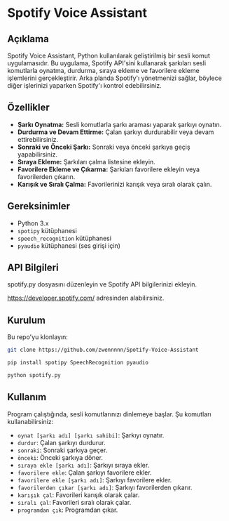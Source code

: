 # Spotify Voice Assistant

## Açıklama

Spotify Voice Assistant, Python kullanılarak geliştirilmiş bir sesli komut uygulamasıdır. Bu uygulama, Spotify API'sini kullanarak şarkıları sesli komutlarla oynatma, durdurma, sıraya ekleme ve favorilere ekleme işlemlerini gerçekleştirir. Arka planda Spotify'ı yönetmenizi sağlar, böylece diğer işlerinizi yaparken Spotify'ı kontrol edebilirsiniz.

## Özellikler

- **Şarkı Oynatma:** Sesli komutlarla şarkı araması yaparak şarkıyı oynatın.
- **Durdurma ve Devam Ettirme:** Çalan şarkıyı durdurabilir veya devam ettirebilirsiniz.
- **Sonraki ve Önceki Şarkı:** Sonraki veya önceki şarkıya geçiş yapabilirsiniz.
- **Sıraya Ekleme:** Şarkıları çalma listesine ekleyin.
- **Favorilere Ekleme ve Çıkarma:** Şarkıları favorilere ekleyin veya favorilerden çıkarın.
- **Karışık ve Sıralı Çalma:** Favorilerinizi karışık veya sıralı olarak çalın.

## Gereksinimler

- Python 3.x
- `spotipy` kütüphanesi
- `speech_recognition` kütüphanesi
- `pyaudio` kütüphanesi (ses girişi için)


## API Bilgileri

spotify.py dosyasını düzenleyin ve Spotify API bilgilerinizi ekleyin.

https://developer.spotify.com/ adresinden alabilirsiniz.

## Kurulum

Bu repo'yu klonlayın:
```bash
git clone https://github.com/zwennnnn/Spotify-Voice-Assistant

pip install spotipy SpeechRecognition pyaudio

python spotify.py
```

## Kullanım

Program çalıştığında, sesli komutlarınızı dinlemeye başlar. Şu komutları kullanabilirsiniz:

- `oynat [şarkı adı] [şarkı sahibi]`: Şarkıyı oynatır.
- `durdur`: Çalan şarkıyı durdurur.
- `sonraki`: Sonraki şarkıya geçer.
- `önceki`: Önceki şarkıya döner.
- `sıraya ekle [şarkı adı]`: Şarkıyı sıraya ekler.
- `favorilere ekle`: Çalan şarkıyı favorilere ekler.
- `favorilere ekle [şarkı adı]`: Şarkıyı favorilere ekler.
- `favorilerden çıkar [şarkı adı]`: Şarkıyı favorilerden çıkarır.
- `karışık çal`: Favorileri karışık olarak çalar.
- `sıralı çal`: Favorileri sıralı olarak çalar.
- `programdan çık`: Programdan çıkar.



